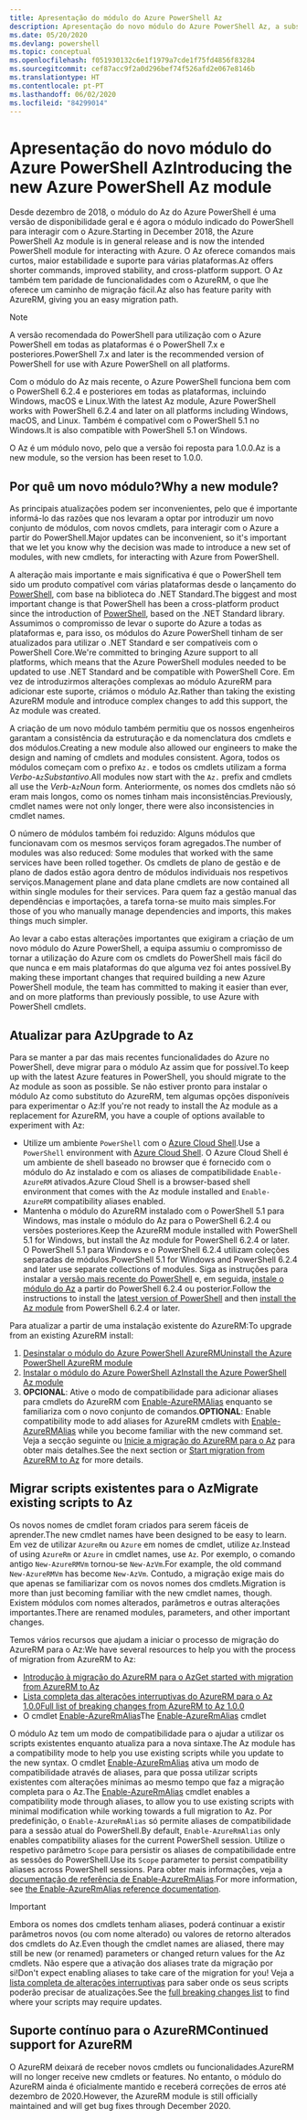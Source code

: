 ```yaml
---
title: Apresentação do módulo do Azure PowerShell Az
description: Apresentação do novo módulo do Azure PowerShell Az, a substituição do módulo AzureRM.
ms.date: 05/20/2020
ms.devlang: powershell
ms.topic: conceptual
ms.openlocfilehash: f051930132c6e1f1979a7cde1f75fd4856f83284
ms.sourcegitcommit: cef87acc9f2a0d296bef74f526afd2e067e8146b
ms.translationtype: HT
ms.contentlocale: pt-PT
ms.lasthandoff: 06/02/2020
ms.locfileid: "84299014"
---
```

# <a name="introducing-the-new-azure-powershell-az-module"></a><span data-ttu-id="9528d-103">Apresentação do novo módulo do Azure PowerShell Az</span><span class="sxs-lookup"><span data-stu-id="9528d-103">Introducing the new Azure PowerShell Az module</span></span>

<span data-ttu-id="9528d-104">Desde dezembro de 2018, o módulo do Az do Azure PowerShell é uma versão de disponibilidade geral e é agora o módulo indicado do PowerShell para interagir com o Azure.</span><span class="sxs-lookup"><span data-stu-id="9528d-104">Starting in December 2018, the Azure PowerShell Az module is in general release and is now the intended PowerShell module for interacting with Azure.</span></span> <span data-ttu-id="9528d-105">O Az oferece comandos mais curtos, maior estabilidade e suporte para várias plataformas.</span><span class="sxs-lookup"><span data-stu-id="9528d-105">Az offers shorter commands, improved stability, and cross-platform support.</span></span> <span data-ttu-id="9528d-106">O Az também tem paridade de funcionalidades com o AzureRM, o que lhe oferece um caminho de migração fácil.</span><span class="sxs-lookup"><span data-stu-id="9528d-106">Az also has feature parity with AzureRM, giving you an easy migration path.</span></span>

> [!NOTE]
> <span data-ttu-id="9528d-107">A versão recomendada do PowerShell para utilização com o Azure PowerShell em todas as plataformas é o PowerShell 7.x e posteriores.</span><span class="sxs-lookup"><span data-stu-id="9528d-107">PowerShell 7.x and later is the recommended version of PowerShell for use with Azure PowerShell on all platforms.</span></span>

<span data-ttu-id="9528d-108">Com o módulo do Az mais recente, o Azure PowerShell funciona bem com o PowerShell 6.2.4 e posteriores em todas as plataformas, incluindo Windows, macOS e Linux.</span><span class="sxs-lookup"><span data-stu-id="9528d-108">With the latest Az module, Azure PowerShell works with PowerShell 6.2.4 and later on all platforms including Windows, macOS, and Linux.</span></span> <span data-ttu-id="9528d-109">Também é compatível com o PowerShell 5.1 no Windows.</span><span class="sxs-lookup"><span data-stu-id="9528d-109">It is also compatible with PowerShell 5.1 on Windows.</span></span>

<span data-ttu-id="9528d-110">O Az é um módulo novo, pelo que a versão foi reposta para 1.0.0.</span><span class="sxs-lookup"><span data-stu-id="9528d-110">Az is a new module, so the version has been reset to 1.0.0.</span></span>

## <a name="why-a-new-module"></a><span data-ttu-id="9528d-111">Por quê um novo módulo?</span><span class="sxs-lookup"><span data-stu-id="9528d-111">Why a new module?</span></span>

<span data-ttu-id="9528d-112">As principais atualizações podem ser inconvenientes, pelo que é importante informá-lo das razões que nos levaram a optar por introduzir um novo conjunto de módulos, com novos cmdlets, para interagir com o Azure a partir do PowerShell.</span><span class="sxs-lookup"><span data-stu-id="9528d-112">Major updates can be inconvenient, so it's important that we let you know why the decision was made to introduce a new set of modules, with new cmdlets, for interacting with Azure from PowerShell.</span></span>

<span data-ttu-id="9528d-113">A alteração mais importante e mais significativa é que o PowerShell tem sido um produto compatível com várias plataformas desde o lançamento do [PowerShell](/powershell/scripting/overview), com base na biblioteca do .NET Standard.</span><span class="sxs-lookup"><span data-stu-id="9528d-113">The biggest and most important change is that PowerShell has been a cross-platform product since the introduction of [PowerShell](/powershell/scripting/overview), based on the .NET Standard library.</span></span>
<span data-ttu-id="9528d-114">Assumimos o compromisso de levar o suporte do Azure a todas as plataformas e, para isso, os módulos do Azure PowerShell tinham de ser atualizados para utilizar o .NET Standard e ser compatíveis com o PowerShell Core.</span><span class="sxs-lookup"><span data-stu-id="9528d-114">We're committed to bringing Azure support to all platforms, which means that the Azure PowerShell modules needed to be updated to use .NET Standard and be compatible with PowerShell Core.</span></span> <span data-ttu-id="9528d-115">Em vez de introduzirmos alterações complexas ao módulo AzureRM para adicionar este suporte, criámos o módulo Az.</span><span class="sxs-lookup"><span data-stu-id="9528d-115">Rather than taking the existing AzureRM module and introduce complex changes to add this support, the Az module was created.</span></span>

<span data-ttu-id="9528d-116">A criação de um novo módulo também permitiu que os nossos engenheiros garantam a consistência da estruturação e da nomenclatura dos cmdlets e dos módulos.</span><span class="sxs-lookup"><span data-stu-id="9528d-116">Creating a new module also allowed our engineers to make the design and naming of cmdlets and modules consistent.</span></span> <span data-ttu-id="9528d-117">Agora, todos os módulos começam com o prefixo `Az.` e todos os cmdlets utilizam a forma _Verbo_-`Az`_Substantivo_.</span><span class="sxs-lookup"><span data-stu-id="9528d-117">All modules now start with the `Az.` prefix and cmdlets all use the _Verb_-`Az`_Noun_ form.</span></span> <span data-ttu-id="9528d-118">Anteriormente, os nomes dos cmdlets não só eram mais longos, como os nomes tinham mais inconsistências.</span><span class="sxs-lookup"><span data-stu-id="9528d-118">Previously, cmdlet names were not only longer, there were also inconsistencies in cmdlet names.</span></span>

<span data-ttu-id="9528d-119">O número de módulos também foi reduzido: Alguns módulos que funcionavam com os mesmos serviços foram agregados.</span><span class="sxs-lookup"><span data-stu-id="9528d-119">The number of modules was also reduced: Some modules that worked with the same services have been rolled together.</span></span> <span data-ttu-id="9528d-120">Os cmdlets de plano de gestão e de plano de dados estão agora dentro de módulos individuais nos respetivos serviços.</span><span class="sxs-lookup"><span data-stu-id="9528d-120">Management plane and data plane cmdlets are now contained all within single modules for their services.</span></span> <span data-ttu-id="9528d-121">Para quem faz a gestão manual das dependências e importações, a tarefa torna-se muito mais simples.</span><span class="sxs-lookup"><span data-stu-id="9528d-121">For those of you who manually manage dependencies and imports, this makes things much simpler.</span></span>

<span data-ttu-id="9528d-122">Ao levar a cabo estas alterações importantes que exigiram a criação de um novo módulo do Azure PowerShell, a equipa assumiu o compromisso de tornar a utilização do Azure com os cmdlets do PowerShell mais fácil do que nunca e em mais plataformas do que alguma vez foi antes possível.</span><span class="sxs-lookup"><span data-stu-id="9528d-122">By making these important changes that required building a new Azure PowerShell module, the team has committed to making it easier than ever, and on more platforms than previously possible, to use Azure with PowerShell cmdlets.</span></span>

## <a name="upgrade-to-az"></a><span data-ttu-id="9528d-123">Atualizar para Az</span><span class="sxs-lookup"><span data-stu-id="9528d-123">Upgrade to Az</span></span>

<span data-ttu-id="9528d-124">Para se manter a par das mais recentes funcionalidades do Azure no PowerShell, deve migrar para o módulo Az assim que for possível.</span><span class="sxs-lookup"><span data-stu-id="9528d-124">To keep up with the latest Azure features in PowerShell, you should migrate to the Az module as soon as possible.</span></span> <span data-ttu-id="9528d-125">Se não estiver pronto para instalar o módulo Az como substituto do AzureRM, tem algumas opções disponíveis para experimentar o Az:</span><span class="sxs-lookup"><span data-stu-id="9528d-125">If you're not ready to install the Az module as a replacement for AzureRM, you have a couple of options available to experiment with Az:</span></span>

- <span data-ttu-id="9528d-126">Utilize um ambiente `PowerShell` com o [Azure Cloud Shell](https://docs.microsoft.com/azure/cloud-shell/overview).</span><span class="sxs-lookup"><span data-stu-id="9528d-126">Use a `PowerShell` environment with [Azure Cloud Shell](https://docs.microsoft.com/azure/cloud-shell/overview).</span></span> <span data-ttu-id="9528d-127">O Azure Cloud Shell é um ambiente de shell baseado no browser que é fornecido com o módulo do Az instalado e com os aliases de compatibilidade `Enable-AzureRM` ativados.</span><span class="sxs-lookup"><span data-stu-id="9528d-127">Azure Cloud Shell is a browser-based shell environment that comes with the Az module installed and `Enable-AzureRM` compatibility aliases enabled.</span></span>
- <span data-ttu-id="9528d-128">Mantenha o módulo do AzureRM instalado com o PowerShell 5.1 para Windows, mas instale o módulo do Az para o PowerShell 6.2.4 ou versões posteriores.</span><span class="sxs-lookup"><span data-stu-id="9528d-128">Keep the AzureRM module installed with PowerShell 5.1 for Windows, but install the Az module for PowerShell 6.2.4 or later.</span></span> <span data-ttu-id="9528d-129">O PowerShell 5.1 para Windows e o PowerShell 6.2.4 utilizam coleções separadas de módulos.</span><span class="sxs-lookup"><span data-stu-id="9528d-129">PowerShell 5.1 for Windows and PowerShell 6.2.4 and later use separate collections of modules.</span></span> <span data-ttu-id="9528d-130">Siga as instruções para instalar a [versão mais recente do PowerShell](/powershell/scripting/install/installing-powershell) e, em seguida, [instale o módulo do Az](install-az-ps.md) a partir do PowerShell 6.2.4 ou posterior.</span><span class="sxs-lookup"><span data-stu-id="9528d-130">Follow the instructions to install the [latest version of PowerShell](/powershell/scripting/install/installing-powershell) and then [install the Az module](install-az-ps.md) from PowerShell 6.2.4 or later.</span></span>

<span data-ttu-id="9528d-131">Para atualizar a partir de uma instalação existente do AzureRM:</span><span class="sxs-lookup"><span data-stu-id="9528d-131">To upgrade from an existing AzureRM install:</span></span>

1. [<span data-ttu-id="9528d-132">Desinstalar o módulo do Azure PowerShell AzureRM</span><span class="sxs-lookup"><span data-stu-id="9528d-132">Uninstall the Azure PowerShell AzureRM module</span></span>](/powershell/azure/uninstall-az-ps#uninstall-the-azurerm-module)
2. [<span data-ttu-id="9528d-133">Instalar o módulo do Azure PowerShell Az</span><span class="sxs-lookup"><span data-stu-id="9528d-133">Install the Azure PowerShell Az module</span></span>](install-az-ps.md)
3. <span data-ttu-id="9528d-134">**OPCIONAL**: Ative o modo de compatibilidade para adicionar aliases para cmdlets do AzureRM com [Enable-AzureRMAlias](/powershell/module/az.accounts/enable-azurermalias) enquanto se familiariza com o novo conjunto de comandos.</span><span class="sxs-lookup"><span data-stu-id="9528d-134">**OPTIONAL**: Enable compatibility mode to add aliases for AzureRM cmdlets with [Enable-AzureRMAlias](/powershell/module/az.accounts/enable-azurermalias) while you become familiar with the new command set.</span></span> <span data-ttu-id="9528d-135">Veja a secção seguinte ou [Inicie a migração do AzureRM para o Az](migrate-from-azurerm-to-az.md) para obter mais detalhes.</span><span class="sxs-lookup"><span data-stu-id="9528d-135">See the next section or [Start migration from AzureRM to Az](migrate-from-azurerm-to-az.md) for more details.</span></span>

## <a name="migrate-existing-scripts-to-az"></a><span data-ttu-id="9528d-136">Migrar scripts existentes para o Az</span><span class="sxs-lookup"><span data-stu-id="9528d-136">Migrate existing scripts to Az</span></span>

<span data-ttu-id="9528d-137">Os novos nomes de cmdlet foram criados para serem fáceis de aprender.</span><span class="sxs-lookup"><span data-stu-id="9528d-137">The new cmdlet names have been designed to be easy to learn.</span></span> <span data-ttu-id="9528d-138">Em vez de utilizar `AzureRm` ou `Azure` em nomes de cmdlet, utilize `Az`.</span><span class="sxs-lookup"><span data-stu-id="9528d-138">Instead of using `AzureRm` or `Azure` in cmdlet names, use `Az`.</span></span> <span data-ttu-id="9528d-139">Por exemplo, o comando antigo `New-AzureRMVm` tornou-se `New-AzVm`.</span><span class="sxs-lookup"><span data-stu-id="9528d-139">For example, the old command `New-AzureRMVm` has become `New-AzVm`.</span></span>
<span data-ttu-id="9528d-140">Contudo, a migração exige mais do que apenas se familiarizar com os novos nomes dos cmdlets.</span><span class="sxs-lookup"><span data-stu-id="9528d-140">Migration is more than just becoming familiar with the new cmdlet names, though.</span></span> <span data-ttu-id="9528d-141">Existem módulos com nomes alterados, parâmetros e outras alterações importantes.</span><span class="sxs-lookup"><span data-stu-id="9528d-141">There are renamed modules, parameters, and other important changes.</span></span>

<span data-ttu-id="9528d-142">Temos vários recursos que ajudam a iniciar o processo de migração do AzureRM para o Az:</span><span class="sxs-lookup"><span data-stu-id="9528d-142">We have several resources to help you with the process of migration from AzureRM to Az:</span></span>

- [<span data-ttu-id="9528d-143">Introdução à migração do AzureRM para o Az</span><span class="sxs-lookup"><span data-stu-id="9528d-143">Get started with migration from AzureRM to Az</span></span>](migrate-from-azurerm-to-az.md)
- [<span data-ttu-id="9528d-144">Lista completa das alterações interruptivas do AzureRM para o Az 1.0.0</span><span class="sxs-lookup"><span data-stu-id="9528d-144">Full list of breaking changes from AzureRM to Az 1.0.0</span></span>](migrate-az-1.0.0.md)
- <span data-ttu-id="9528d-145">O cmdlet [Enable-AzureRmAlias](/powershell/module/az.accounts/enable-azurermalias)</span><span class="sxs-lookup"><span data-stu-id="9528d-145">The [Enable-AzureRmAlias](/powershell/module/az.accounts/enable-azurermalias) cmdlet</span></span>

<span data-ttu-id="9528d-146">O módulo Az tem um modo de compatibilidade para o ajudar a utilizar os scripts existentes enquanto atualiza para a nova sintaxe.</span><span class="sxs-lookup"><span data-stu-id="9528d-146">The Az module has a compatibility mode to help you use existing scripts while you update to the new syntax.</span></span> <span data-ttu-id="9528d-147">O cmdlet [Enable-AzureRmAlias](/powershell/module/az.accounts/enable-azurermalias) ativa um modo de compatibilidade através de aliases, para que possa utilizar scripts existentes com alterações mínimas ao mesmo tempo que faz a migração completa para o Az.</span><span class="sxs-lookup"><span data-stu-id="9528d-147">The [Enable-AzureRmAlias](/powershell/module/az.accounts/enable-azurermalias) cmdlet enables a compatibility mode through aliases, to allow you to use existing scripts with minimal modification while working towards a full migration to Az.</span></span> <span data-ttu-id="9528d-148">Por predefinição, o `Enable-AzureRmAlias` só permite aliases de compatibilidade para a sessão atual do PowerShell.</span><span class="sxs-lookup"><span data-stu-id="9528d-148">By default, `Enable-AzureRmAlias` only enables compatibility aliases for the current PowerShell session.</span></span> <span data-ttu-id="9528d-149">Utilize o respetivo parâmetro `Scope` para persistir os aliases de compatibilidade entre as sessões do PowerShell.</span><span class="sxs-lookup"><span data-stu-id="9528d-149">Use its `Scope` parameter to persist compatibility aliases across PowerShell sessions.</span></span> <span data-ttu-id="9528d-150">Para obter mais informações, veja a [documentação de referência de Enable-AzureRmAlias](/powershell/module/az.accounts/enable-azurermalias).</span><span class="sxs-lookup"><span data-stu-id="9528d-150">For more information, see [the Enable-AzureRmAlias reference documentation](/powershell/module/az.accounts/enable-azurermalias).</span></span>

> [!IMPORTANT]
> <span data-ttu-id="9528d-151">Embora os nomes dos cmdlets tenham aliases, poderá continuar a existir parâmetros novos (ou com nome alterado) ou valores de retorno alterados dos cmdlets do Az.</span><span class="sxs-lookup"><span data-stu-id="9528d-151">Even though the cmdlet names are aliased, there may still be new (or renamed) parameters or changed return values for the Az cmdlets.</span></span> <span data-ttu-id="9528d-152">Não espere que a ativação dos aliases trate da migração por si!</span><span class="sxs-lookup"><span data-stu-id="9528d-152">Don't expect enabling aliases to take care of the migration for you!</span></span> <span data-ttu-id="9528d-153">Veja a [lista completa de alterações interruptivas](migrate-az-1.0.0.md) para saber onde os seus scripts poderão precisar de atualizações.</span><span class="sxs-lookup"><span data-stu-id="9528d-153">See the [full breaking changes list](migrate-az-1.0.0.md) to find where your scripts may require updates.</span></span>

## <a name="continued-support-for-azurerm"></a><span data-ttu-id="9528d-154">Suporte contínuo para o AzureRM</span><span class="sxs-lookup"><span data-stu-id="9528d-154">Continued support for AzureRM</span></span>

<span data-ttu-id="9528d-155">O AzureRM deixará de receber novos cmdlets ou funcionalidades.</span><span class="sxs-lookup"><span data-stu-id="9528d-155">AzureRM will no longer receive new cmdlets or features.</span></span> <span data-ttu-id="9528d-156">No entanto, o módulo do AzureRM ainda é oficialmente mantido e receberá correções de erros até dezembro de 2020.</span><span class="sxs-lookup"><span data-stu-id="9528d-156">However, the AzureRM module is still officially maintained and will get bug fixes through December 2020.</span></span>
